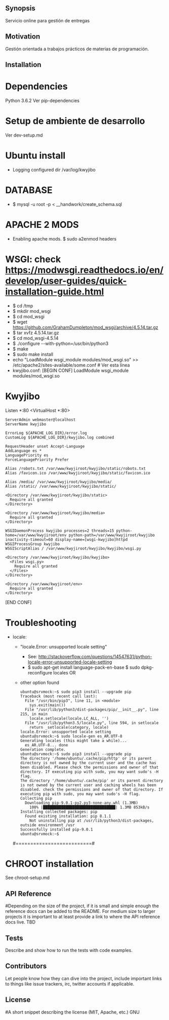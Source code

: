 ## Synopsis

Servicio online para gestión de entregas

## Motivation

Gestión orientada a trabajos prácticos de materias de programación.

## Installation

# Dependencies
Python 3.6.2
Ver pip-dependencies


# Setup de ambiente de desarrollo
Ver dev-setup.md


# Ubuntu install

  * Logging configured dir
    /var/log/kwyjibo

  # DATABASE
  * $ mysql -u root -p < __handwork/create_schema.sql

  # APACHE 2 MODS
  * Enabling apache mods.
    $ sudo a2enmod headers


  # WSGI: check https://modwsgi.readthedocs.io/en/develop/user-guides/quick-installation-guide.html
  * $ cd /tmp
  * $ mkdir mod_wsgi
  * $ cd mod_wsgi
  * $ wget https://github.com/GrahamDumpleton/mod_wsgi/archive/4.5.14.tar.gz
  * $ tar xvfz 4.5.14.tar.gz
  * $ cd mod_wsgi-4.5.14
  * $ ./configure --with-python=/usr/bin/python3
  * $ make
  * $ sudo make install
  * echo "LoadModule wsgi_module modules/mod_wsgi.so" >> /etc/apache2/sites-available/some.conf  # Ver esta línea
  * kwyjibo.conf:
[BEGIN CONF]
LoadModule wsgi_module modules/mod_wsgi.so

# Kwyjibo
Listen *:80
<VirtualHost *:80>

    ServerAdmin webmaster@localhost
    ServerName kwyjibo

    ErrorLog ${APACHE_LOG_DIR}/error.log
    CustomLog ${APACHE_LOG_DIR}/kwyjibo.log combined

    RequestHeader unset Accept-Language
    AddLanguage es *
    LanguagePriority es
    ForceLanguagePriority Prefer

    Alias /robots.txt /var/www/kwyjiroot/kwyjibo/static/robots.txt
    Alias /favicon.ico /var/www/kwyjiroot/kwyjibo/static/favicon.ico

    Alias /media/ /var/www/kwyjiroot/kwyjibo/media/
    Alias /static/ /var/www/kwyjiroot/kwyjibo/static/

    <Directory /var/www/kwyjiroot/kwyjibo/static>
      Require all granted
    </Directory>

    <Directory /var/www/kwyjiroot/kwyjibo/media>
      Require all granted
    </Directory>

    WSGIDaemonProcess kwyjibo processes=2 threads=15 python-home=/var/www/kwyjiroot/env python-path=/var/www/kwyjiroot/kwyjibo inactivity-timeout=60 display-name=[wsgi-kwyjibo]httpd
    WSGIProcessGroup kwyjibo
    WSGIScriptAlias / /var/www/kwyjiroot/kwyjibo/kwyjibo/wsgi.py

    <Directory /var/www/kwyjiroot/kwyjibo/kwyjibo>
      <Files wsgi.py>
        Require all granted
      </Files>
    </Directory>

    <Directory /var/www/kwyjiroot/env>
      Require all granted
    </Directory>
</VirtualHost>
[END CONF]




  # Troubleshooting
  * locale:
    * "locale.Error: unsupported locale setting"
      * See: http://stackoverflow.com/questions/14547631/python-locale-error-unsupported-locale-setting
      * $ sudo apt-get install language-pack-en-base
        $ sudo dpkg-reconfigure locales
    OR
    * other option found

          ubuntu@srvmock:~$ sudo pip3 install --upgrade pip
          Traceback (most recent call last):
            File "/usr/bin/pip3", line 11, in <module>
              sys.exit(main())
            File "/usr/lib/python3/dist-packages/pip/__init__.py", line 215, in main
              locale.setlocale(locale.LC_ALL, '')
            File "/usr/lib/python3.5/locale.py", line 594, in setlocale
              return _setlocale(category, locale)
          locale.Error: unsupported locale setting
          ubuntu@srvmock:~$ sudo locale-gen es_AR.UTF-8
          Generating locales (this might take a while)...
            es_AR.UTF-8... done
          Generation complete.
          ubuntu@srvmock:~$ sudo pip3 install --upgrade pip
          The directory '/home/ubuntu/.cache/pip/http' or its parent directory is not owned by the current user and the cache has been disabled. Please check the permissions and owner of that directory. If executing pip with sudo, you may want sudo's -H flag.
          The directory '/home/ubuntu/.cache/pip' or its parent directory is not owned by the current user and caching wheels has been disabled. check the permissions and owner of that directory. If executing pip with sudo, you may want sudo's -H flag.
          Collecting pip
            Downloading pip-9.0.1-py2.py3-none-any.whl (1.3MB)
              100% |████████████████████████████████| 1.3MB 853kB/s 
          Installing collected packages: pip
            Found existing installation: pip 8.1.1
              Not uninstalling pip at /usr/lib/python3/dist-packages, outside environment /usr
          Successfully installed pip-9.0.1
          ubuntu@srvmock:~$ 

    #==========================#

# CHROOT installation
See chroot-setup.md

## API Reference

#Depending on the size of the project, if it is small and simple enough the reference docs can be added to the README. For medium size to larger projects it is important to at least provide a link to where the API reference docs live.
TBD

## Tests

Describe and show how to run the tests with code examples.

## Contributors

Let people know how they can dive into the project, include important links to things like issue trackers, irc, twitter accounts if applicable.

## License

#A short snippet describing the license (MIT, Apache, etc.)
GNU
